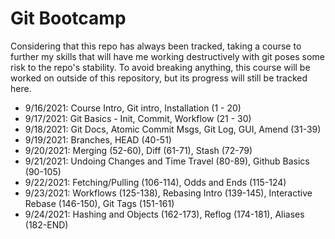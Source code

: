# Git Bootcamp

Considering that this repo has always been tracked, taking a course to further my skills that will have me working destructively with git poses some risk to the repo's stability. To avoid breaking anything, this course will be worked on outside of this repository, but its progress will still be tracked here.

- 9/16/2021: Course Intro, Git intro, Installation (1 - 20)
- 9/17/2021: Git Basics - Init, Commit, Workflow (21 - 30)
- 9/18/2021: Git Docs, Atomic Commit Msgs, Git Log, GUI, Amend (31-39)
- 9/19/2021: Branches, HEAD (40-51)
- 9/20/2021: Merging (52-60), Diff (61-71), Stash (72-79)
- 9/21/2021: Undoing Changes and Time Travel (80-89), Github Basics (90-105)
- 9/22/2021: Fetching/Pulling (106-114), Odds and Ends (115-124)
- 9/23/2021: Workflows (125-138), Rebasing Intro (139-145), Interactive Rebase (146-150), Git Tags (151-161)
- 9/24/2021: Hashing and Objects (162-173), Reflog (174-181), Aliases (182-END)

